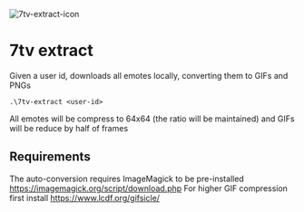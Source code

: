 ![7tv-extract-icon](icon.ico)

# 7tv extract

Given a user id, downloads all emotes locally, converting them to GIFs and PNGs

```
.\7tv-extract <user-id>
```

All emotes will be compress to 64x64 (the ratio will be maintained) and GIFs will be reduce by half of frames

## Requirements

The auto-conversion requires ImageMagick to be pre-installed https://imagemagick.org/script/download.php
For higher GIF compression first install https://www.lcdf.org/gifsicle/
